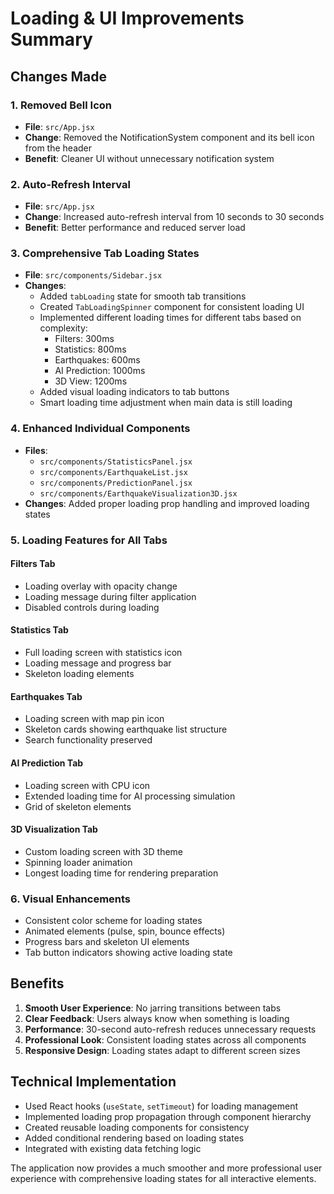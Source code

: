 # Loading & UI Improvements Summary

## Changes Made

### 1. Removed Bell Icon
- **File**: `src/App.jsx`
- **Change**: Removed the NotificationSystem component and its bell icon from the header
- **Benefit**: Cleaner UI without unnecessary notification system

### 2. Auto-Refresh Interval
- **File**: `src/App.jsx`
- **Change**: Increased auto-refresh interval from 10 seconds to 30 seconds
- **Benefit**: Better performance and reduced server load

### 3. Comprehensive Tab Loading States
- **File**: `src/components/Sidebar.jsx`
- **Changes**:
  - Added `tabLoading` state for smooth tab transitions
  - Created `TabLoadingSpinner` component for consistent loading UI
  - Implemented different loading times for different tabs based on complexity:
    - Filters: 300ms
    - Statistics: 800ms  
    - Earthquakes: 600ms
    - AI Prediction: 1000ms
    - 3D View: 1200ms
  - Added visual loading indicators to tab buttons
  - Smart loading time adjustment when main data is still loading

### 4. Enhanced Individual Components
- **Files**: 
  - `src/components/StatisticsPanel.jsx`
  - `src/components/EarthquakeList.jsx`
  - `src/components/PredictionPanel.jsx`
  - `src/components/EarthquakeVisualization3D.jsx`
- **Changes**: Added proper loading prop handling and improved loading states

### 5. Loading Features for All Tabs

#### Filters Tab
- Loading overlay with opacity change
- Loading message during filter application
- Disabled controls during loading

#### Statistics Tab
- Full loading screen with statistics icon
- Loading message and progress bar
- Skeleton loading elements

#### Earthquakes Tab
- Loading screen with map pin icon
- Skeleton cards showing earthquake list structure
- Search functionality preserved

#### AI Prediction Tab
- Loading screen with CPU icon
- Extended loading time for AI processing simulation
- Grid of skeleton elements

#### 3D Visualization Tab
- Custom loading screen with 3D theme
- Spinning loader animation
- Longest loading time for rendering preparation

### 6. Visual Enhancements
- Consistent color scheme for loading states
- Animated elements (pulse, spin, bounce effects)
- Progress bars and skeleton UI elements
- Tab button indicators showing active loading state

## Benefits

1. **Smooth User Experience**: No jarring transitions between tabs
2. **Clear Feedback**: Users always know when something is loading
3. **Performance**: 30-second auto-refresh reduces unnecessary requests
4. **Professional Look**: Consistent loading states across all components
5. **Responsive Design**: Loading states adapt to different screen sizes

## Technical Implementation

- Used React hooks (`useState`, `setTimeout`) for loading management
- Implemented loading prop propagation through component hierarchy
- Created reusable loading components for consistency
- Added conditional rendering based on loading states
- Integrated with existing data fetching logic

The application now provides a much smoother and more professional user experience with comprehensive loading states for all interactive elements.
